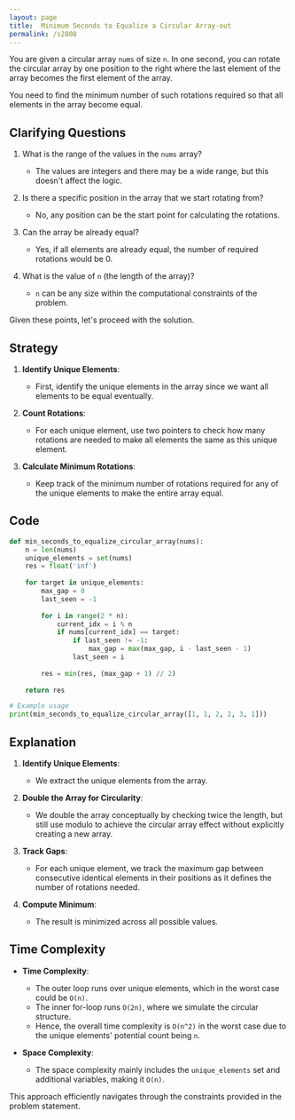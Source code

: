```yaml
---
layout: page
title:  Minimum Seconds to Equalize a Circular Array-out
permalink: /s2808
---
```


You are given a circular array `nums` of size `n`. In one second, you can rotate the circular array by one position to the right where the last element of the array becomes the first element of the array.

You need to find the minimum number of such rotations required so that all elements in the array become equal. 

## Clarifying Questions

1. What is the range of the values in the `nums` array?
   - The values are integers and there may be a wide range, but this doesn't affect the logic.
  
2. Is there a specific position in the array that we start rotating from?
   - No, any position can be the start point for calculating the rotations.

3. Can the array be already equal?
   - Yes, if all elements are already equal, the number of required rotations would be 0.

4. What is the value of `n` (the length of the array)?
   - `n` can be any size within the computational constraints of the problem.

Given these points, let's proceed with the solution.

## Strategy

1. **Identify Unique Elements**:
   - First, identify the unique elements in the array since we want all elements to be equal eventually.

2. **Count Rotations**:
   - For each unique element, use two pointers to check how many rotations are needed to make all elements the same as this unique element.
   
3. **Calculate Minimum Rotations**:
   - Keep track of the minimum number of rotations required for any of the unique elements to make the entire array equal.

## Code

```python
def min_seconds_to_equalize_circular_array(nums):
    n = len(nums)
    unique_elements = set(nums)
    res = float('inf')
    
    for target in unique_elements:
        max_gap = 0
        last_seen = -1
        
        for i in range(2 * n):
            current_idx = i % n
            if nums[current_idx] == target:
                if last_seen != -1:
                    max_gap = max(max_gap, i - last_seen - 1)
                last_seen = i
        
        res = min(res, (max_gap + 1) // 2)
    
    return res

# Example usage
print(min_seconds_to_equalize_circular_array([1, 1, 2, 2, 3, 1]))
```

## Explanation

1. **Identify Unique Elements**:
   - We extract the unique elements from the array.

2. **Double the Array for Circularity**:
   - We double the array conceptually by checking twice the length, but still use modulo to achieve the circular array effect without explicitly creating a new array.

3. **Track Gaps**:
   - For each unique element, we track the maximum gap between consecutive identical elements in their positions as it defines the number of rotations needed.

4. **Compute Minimum**:
   - The result is minimized across all possible values.

## Time Complexity

- **Time Complexity**:
  - The outer loop runs over unique elements, which in the worst case could be `O(n)`.
  - The inner for-loop runs `O(2n)`, where we simulate the circular structure.
  - Hence, the overall time complexity is `O(n^2)` in the worst case due to the unique elements' potential count being `n`.

- **Space Complexity**:
  - The space complexity mainly includes the `unique_elements` set and additional variables, making it `O(n)`.

This approach efficiently navigates through the constraints provided in the problem statement.